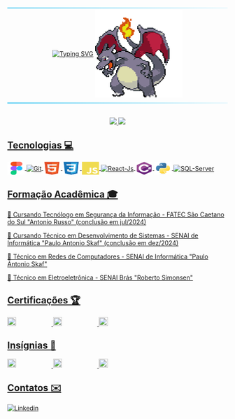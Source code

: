 <!--### Hi there 👋


**GabrielHenriqueas/GabrielHenriqueas** is a ✨ _special_ ✨ repository because its `README.md` (this file) appears on your GitHub profile.

Here are some ideas to get you started:

- 🔭 I’m currently working on ...
- 🌱 I’m currently learning ...
- 👯 I’m looking to collaborate on ...
- 🤔 I’m looking for help with ...
- 💬 Ask me about ...
- 📫 How to reach me: ...
- 😄 Pronouns: ...
- ⚡ Fun fact: ...
-->

<div align="center">
  <img src="https://github.com/GabrielHenriqueas/GabrielHenriqueas/blob/main/images/BlueRectangle.png">
</div>

<div align="center">
  <a href="https://git.io/typing-svg"><img src="https://readme-typing-svg.demolab.com?font=Press+Start+2P&size=22&duration=1500&pause=750&center=true&vCenter=true&multiline=true&width=642&height=130&lines=Ol%C3%A1+DEVs%2C+sejam+bem-vindos!;Meu+nome+%C3%A9+Gabriel;e+este+%C3%A9+meu+perfil+no+GitHub!;%C2%AF%5C_(%E3%83%84)_%2F%C2%AF" align="center" alt="Typing SVG" /></a>

  <img src="https://github.com/GabrielHenriqueas/GabrielHenriqueas/blob/main/images/shiny-charizard.gif" min-width="200px" max-width="200px" width="200px" align="center" alt="Charizard">
</div>

<div align="center">
  <img src="https://github.com/GabrielHenriqueas/GabrielHenriqueas/blob/main/images/BlueRectangle.png">
</div>

##
  <div align="center">
  <a href="https://github.com/GabrielHenriqueas">
  <img height="180em" src="https://github-readme-stats.vercel.app/api?username=GabrielHenriqueas&show_icons=true&theme=transparent&include_all_commits=true&count_private=true"/>
  <img height="180em" src="https://github-readme-stats.vercel.app/api/top-langs/?username=GabrielHenriqueas&layout=compact&langs_count=16&theme=transparent"/>
  </div>
  
<div style="display: inline_block">
 <h2> Tecnologias 💻 </h2>
  <img align="center" alt="Figma" height="30" width="40" src="https://raw.githubusercontent.com/devicons/devicon/master/icons/figma/figma-original.svg">
  <img align="center" alt="Git" height="30" width="40" src="https://cdn.jsdelivr.net/gh/devicons/devicon/icons/git/git-original.svg">
  <img align="center" alt="HTML" height="30" width="40" src="https://raw.githubusercontent.com/devicons/devicon/master/icons/html5/html5-original.svg">
  <img align="center" alt="CSS" height="30" width="40" src="https://raw.githubusercontent.com/devicons/devicon/master/icons/css3/css3-original.svg">
  <img align="center" alt="Js" height="30" width="40" src="https://raw.githubusercontent.com/devicons/devicon/master/icons/javascript/javascript-plain.svg">
  <img align="center" alt="React-Js" height="30" width="40" src="https://cdn.jsdelivr.net/gh/devicons/devicon/icons/react/react-original.svg">
  <img align="center" alt="C#" height="30" width="40" src="https://raw.githubusercontent.com/devicons/devicon/master/icons/csharp/csharp-original.svg">
  <img align="center" alt="Python" height="30" width="40" src="https://raw.githubusercontent.com/devicons/devicon/master/icons/python/python-original.svg">  
  <img align="center" alt="SQL-Server" height="30" width="40" src="https://cdn.jsdelivr.net/gh/devicons/devicon/icons/microsoftsqlserver/microsoftsqlserver-plain.svg">
</div>

<div style="display: inline_block">
 <h2> Formação Acadêmica 🎓 </h2>
 
 📌 Cursando Tecnólogo em Segurança da Informação - FATEC São Caetano do Sul "Antonio Russo" (conclusão em jul/2024)
 
 📌 Cursando Técnico em Desenvolvimento de Sistemas - SENAI de Informática "Paulo Antonio Skaf" (conclusão em dez/2024)
 
 📌 Técnico em Redes de Computadores - SENAI de Informática "Paulo Antonio Skaf"
 
 📌 Técnico em Eletroeletrônica - SENAI Brás "Roberto Simonsen"
</div>

<div style="display: inline_block">
  <h2> Certificações 🏆</h2>

  <div>

  <a href="https://www.credly.com/badges/af353054-3f6c-4e37-af25-402c0d2ce9e2">
  <img width="20%" height="20%"  src="https://images.credly.com/size/680x680/images/be8fcaeb-c769-4858-b567-ffaaa73ce8cf/image.png"/>

  <a href="https://www.credly.com/badges/a509749f-7ad6-453c-a5a6-620de3fbc810">
  <img width="20%" height="20%"  src="https://images.credly.com/size/680x680/images/4136ced8-75d5-4afb-8677-40b6236e2672/azure-ai-fundamentals-600x600.png"/>
    
  <a href="https://www.credly.com/badges/69881f94-a7e0-4a5e-973a-fefac664bb8e">
  <img width="20%" height="20%"  src="https://images.credly.com/size/680x680/images/2a6251f2-737b-4bf6-9190-d77570cc76fc/CERT-Fundamentals-Power-Platform.png"/>
  </div>
    
  </div>

<div style="display: inline_block">
  <h2> Insígnias 🏅</h2>

  <div>
  <a href="https://www.credly.com/badges/e40fd90e-62c0-48dc-9206-ea06119343fe">
  <img width="20%" height="20%"  src="https://images.credly.com/size/340x340/images/70d71df5-f3dc-4380-9b9d-f22513a70417/CCNAITN__1_.png"/>
  
  <a href="https://www.credly.com/badges/9ad06ed1-39e2-434c-b4d5-9dc43ce678fc">
  <img width="20%" height="20%"  src="https://images.credly.com/size/340x340/images/f4ccdba9-dd65-4349-baad-8f05df116443/CCNASRWE__1_.png"/>

  <a href="https://www.credly.com/badges/8af1cce5-4567-4477-8b86-6c87a514e5c4">
  <img width="20%" height="20%"  src="https://images.credly.com/size/340x340/images/054913b2-e271-49a2-a1a4-9bf1c1f9a404/CyberEssentials.png"/>
  </div>
  
</div>
  
## Contatos ✉️
  [![Linkedin](https://img.shields.io/badge/LinkedIn-0077B5?style=for-the-badge&logo=linkedin&logoColor=white)](https://www.linkedin.com/in/gabrielhenriqueas/)
